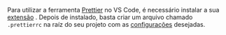 Para utilizar a ferramenta [Prettier](https://prettier.io/) no VS Code, é necessário instalar a sua [extensão](https://marketplace.visualstudio.com/items?itemName=esbenp.prettier-vscode) . Depois de instalado, basta criar um arquivo chamado `.prettierrc` na raíz do seu projeto com as [configurações](https://prettier.io/docs/en/options.html) desejadas.
